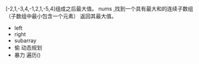 [-2,1,-3,4,-1,2,1,-5,4]组成之后最大值。
nums ,找到一个具有最大和的连续子数组（子数组中最小包含一个元素）
返回其最大值。
- left
- right
- subarray
- 偷 动态规划
- 暴力
    遍历()
    


